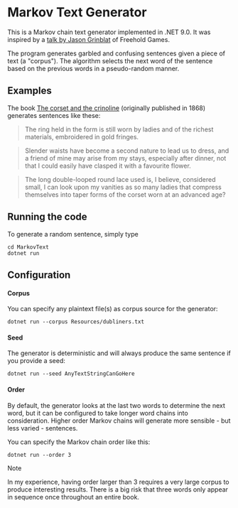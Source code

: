 ﻿# Markov Text Generator

This is a Markov chain text generator implemented in .NET 9.0. It was inspired by a [talk by Jason Grinblat](https://youtu.be/3AjlsTtrfVY) of Freehold Games.

The program generates garbled and confusing sentences given a piece of text (a "corpus"). The algorithm selects the next word of the sentence based on the previous words in a pseudo-random manner.

## Examples

The book [The corset and the crinoline](https://www.gutenberg.org/ebooks/53267) (originally published in 1868) generates sentences like these:

> The ring held in the form is still worn by ladies and of the richest materials, embroidered in gold fringes. 

> Slender waists have become a second nature to lead us to dress, and a friend of mine may arise from my stays, especially after dinner, not that I could easily have clasped it with a favourite flower. 

> The long double-looped round lace used is, I believe, considered small, I can look upon my vanities as so many ladies that compress themselves into taper forms of the corset worn at an advanced age? 

## Running the code

To generate a random sentence, simply type

```
cd MarkovText
dotnet run
```

## Configuration

#### Corpus

You can specify any plaintext file(s) as corpus source for the generator:

```
dotnet run --corpus Resources/dubliners.txt
```

#### Seed

The generator is deterministic and will always produce the same sentence if you provide a seed:

```
dotnet run --seed AnyTextStringCanGoHere
```

#### Order

By default, the generator looks at the last two words to determine the next word, but it can be configured to take longer word chains into consideration. Higher order Markov chains will generate more sensible - but less varied - sentences.

You can specify the Markov chain order like this:

```
dotnet run --order 3
```
> [!NOTE]
> In my experience, having order larger than 3 requires a very large corpus to produce interesting results. There is a big risk that three words only appear in sequence once throughout an entire book.
